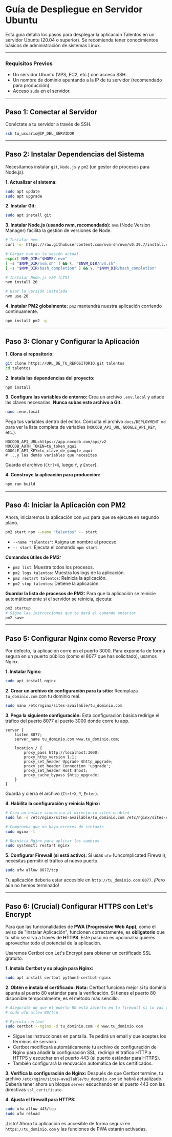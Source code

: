 # Guía de Despliegue en Servidor Ubuntu

Esta guía detalla los pasos para desplegar la aplicación Talentos en un servidor Ubuntu (20.04 o superior). Se recomienda tener conocimientos básicos de administración de sistemas Linux.

---

### Requisitos Previos

-   Un servidor Ubuntu (VPS, EC2, etc.) con acceso SSH.
-   Un nombre de dominio apuntando a la IP de tu servidor (recomendado para producción).
-   Acceso `sudo` en el servidor.

---

## Paso 1: Conectar al Servidor

Conéctate a tu servidor a través de SSH.

```bash
ssh tu_usuario@IP_DEL_SERVIDOR
```

---

## Paso 2: Instalar Dependencias del Sistema

Necesitamos instalar `git`, `Node.js` y `pm2` (un gestor de procesos para Node.js).

**1. Actualizar el sistema:**
```bash
sudo apt update
sudo apt upgrade
```

**2. Instalar Git:**
```bash
sudo apt install git
```

**3. Instalar Node.js (usando nvm, recomendado):**
`nvm` (Node Version Manager) facilita la gestión de versiones de Node.

```bash
# Instalar nvm
curl -o- https://raw.githubusercontent.com/nvm-sh/nvm/v0.39.7/install.sh | bash

# Cargar nvm en la sesión actual
export NVM_DIR="$HOME/.nvm"
[ -s "$NVM_DIR/nvm.sh" ] && \. "$NVM_DIR/nvm.sh"
[ -s "$NVM_DIR/bash_completion" ] && \. "$NVM_DIR/bash_completion"

# Instalar Node.js v20 (LTS)
nvm install 20

# Usar la versión instalada
nvm use 20
```

**4. Instalar PM2 globalmente:**
`pm2` mantendrá nuestra aplicación corriendo continuamente.

```bash
npm install pm2 -g
```

---

## Paso 3: Clonar y Configurar la Aplicación

**1. Clona el repositorio:**
```bash
git clone https://URL_DE_TU_REPOSITORIO.git talentos
cd talentos
```

**2. Instala las dependencias del proyecto:**
```bash
npm install
```

**3. Configura las variables de entorno:**
Crea un archivo `.env.local` y añade las claves necesarias. **Nunca subas este archivo a Git.**

```bash
nano .env.local
```

Pega tus variables dentro del editor. Consulta el archivo `docs/DEPLOYMENT.md` para ver la lista completa de variables (`NOCODB_API_URL`, `GOOGLE_API_KEY`, etc.).

```
NOCODB_API_URL=https://app.nocodb.com/api/v2
NOCODB_AUTH_TOKEN=tu_token_aqui
GOOGLE_API_KEY=tu_clave_de_google_aqui
# ...y las demás variables que necesites
```

Guarda el archivo (`Ctrl+X`, luego `Y`, y `Enter`).

**4. Construye la aplicación para producción:**
```bash
npm run build
```

---

## Paso 4: Iniciar la Aplicación con PM2

Ahora, iniciaremos la aplicación con `pm2` para que se ejecute en segundo plano.

```bash
pm2 start npm --name "talentos" -- start
```

-   `--name "talentos"`: Asigna un nombre al proceso.
-   `-- start`: Ejecuta el comando `npm start`.

**Comandos útiles de PM2:**
-   `pm2 list`: Muestra todos los procesos.
-   `pm2 logs talentos`: Muestra los logs de la aplicación.
-   `pm2 restart talentos`: Reinicia la aplicación.
-   `pm2 stop talentos`: Detiene la aplicación.

**Guardar la lista de procesos de PM2:**
Para que la aplicación se reinicie automáticamente si el servidor se reinicia, ejecuta:

```bash
pm2 startup
# Sigue las instrucciones que te dará el comando anterior
pm2 save
```

---

## Paso 5: Configurar Nginx como Reverse Proxy

Por defecto, la aplicación corre en el puerto 3000. Para exponerla de forma segura en un puerto público (como el 8077 que has solicitado), usamos Nginx.

**1. Instalar Nginx:**
```bash
sudo apt install nginx
```

**2. Crear un archivo de configuración para tu sitio:**
Reemplaza `tu_dominio.com` con tu dominio real.

```bash
sudo nano /etc/nginx/sites-available/tu_dominio.com
```

**3. Pega la siguiente configuración:**
Esta configuración básica redirige el tráfico del puerto 8077 al puerto 3000 donde corre tu app.

```nginx
server {
    listen 8077;
    server_name tu_dominio.com www.tu_dominio.com;

    location / {
        proxy_pass http://localhost:3000;
        proxy_http_version 1.1;
        proxy_set_header Upgrade $http_upgrade;
        proxy_set_header Connection 'upgrade';
        proxy_set_header Host $host;
        proxy_cache_bypass $http_upgrade;
    }
}
```

Guarda y cierra el archivo (`Ctrl+X`, `Y`, `Enter`).

**4. Habilita la configuración y reinicia Nginx:**

```bash
# Crea un enlace simbólico al directorio sites-enabled
sudo ln -s /etc/nginx/sites-available/tu_dominio.com /etc/nginx/sites-enabled/

# Comprueba que no haya errores de sintaxis
sudo nginx -t

# Reinicia Nginx para aplicar los cambios
sudo systemctl restart nginx
```

**5. Configurar Firewall (si está activo):**
Si usas `ufw` (Uncomplicated Firewall), necesitas permitir el tráfico al nuevo puerto.
```bash
sudo ufw allow 8077/tcp
```

Tu aplicación debería estar accesible en `http://tu_dominio.com:8077`. ¡Pero aún no hemos terminado!

---

## Paso 6: (Crucial) Configurar HTTPS con Let's Encrypt

Para que las funcionalidades de **PWA (Progressive Web App)**, como el aviso de "Instalar Aplicación", funcionen correctamente, es **obligatorio** que tu sitio se sirva a través de **HTTPS**. Este paso no es opcional si quieres aprovechar todo el potencial de la aplicación.

Usaremos Certbot con Let's Encrypt para obtener un certificado SSL gratuito.

**1. Instala Certbot y su plugin para Nginx:**
```bash
sudo apt install certbot python3-certbot-nginx
```

**2. Obtén e instala el certificado:**
**Nota:** Certbot funciona mejor si tu dominio apunta al puerto 80 estándar para la verificación. Si tienes el puerto 80 disponible temporalmente, es el método más sencillo.

```bash
# Asegúrate de que el puerto 80 está abierto en tu firewall si lo vas a usar
# sudo ufw allow 80/tcp

# Ejecuta certbot
sudo certbot --nginx -d tu_dominio.com -d www.tu_dominio.com
```

-   Sigue las instrucciones en pantalla. Te pedirá un email y que aceptes los términos de servicio.
-   Certbot modificará automáticamente tu archivo de configuración de Nginx para añadir la configuración SSL, redirigir el tráfico HTTP a HTTPS y escuchar en el puerto 443 (el puerto estándar para HTTPS).
-   También configurará la renovación automática de los certificados.

**3. Verifica la configuración de Nginx:**
Después de que Certbot termine, tu archivo `/etc/nginx/sites-available/tu_dominio.com` se habrá actualizado. Debería tener ahora un bloque `server` escuchando en el puerto 443 con las directivas `ssl_certificate`.

**4. Ajusta el firewall para HTTPS:**
```bash
sudo ufw allow 443/tcp
sudo ufw reload
```

¡Listo! Ahora tu aplicación es accesible de forma segura en `https://tu_dominio.com` y las funciones de PWA estarán activadas.
